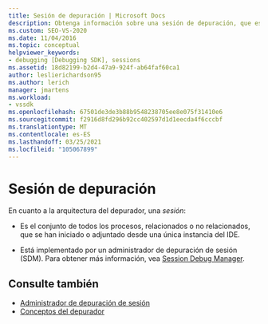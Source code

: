 ```yaml
---
title: Sesión de depuración | Microsoft Docs
description: Obtenga información sobre una sesión de depuración, que es todos los procesos que se han iniciado o adjuntado desde una única instancia del IDE.
ms.custom: SEO-VS-2020
ms.date: 11/04/2016
ms.topic: conceptual
helpviewer_keywords:
- debugging [Debugging SDK], sessions
ms.assetid: 18d82199-b2d4-47a9-924f-ab64faf60ca1
author: leslierichardson95
ms.author: lerich
manager: jmartens
ms.workload:
- vssdk
ms.openlocfilehash: 67501de3de3b88b9548238705ee8e075f31410e6
ms.sourcegitcommit: f2916d8fd296b92cc402597d1d1eecda4f6cccbf
ms.translationtype: MT
ms.contentlocale: es-ES
ms.lasthandoff: 03/25/2021
ms.locfileid: "105067899"
---
```

# <a name="debug-session"></a>Sesión de depuración
En cuanto a la arquitectura del depurador, una *sesión*:

- Es el conjunto de todos los procesos, relacionados o no relacionados, que se han iniciado o adjuntado desde una única instancia del IDE.

- Está implementado por un administrador de depuración de sesión (SDM). Para obtener más información, vea [Session Debug Manager](../../extensibility/debugger/session-debug-manager.md).

## <a name="see-also"></a>Consulte también
- [Administrador de depuración de sesión](../../extensibility/debugger/session-debug-manager.md)
- [Conceptos del depurador](../../extensibility/debugger/debugger-concepts.md)

